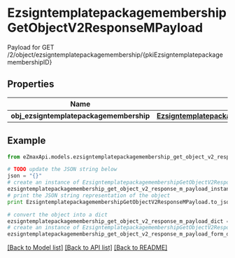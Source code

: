 # EzsigntemplatepackagemembershipGetObjectV2ResponseMPayload

Payload for GET /2/object/ezsigntemplatepackagemembership/{pkiEzsigntemplatepackagemembershipID}

## Properties
Name | Type | Description | Notes
------------ | ------------- | ------------- | -------------
**obj_ezsigntemplatepackagemembership** | [**EzsigntemplatepackagemembershipResponseCompound**](EzsigntemplatepackagemembershipResponseCompound.md) |  | 

## Example

```python
from eZmaxApi.models.ezsigntemplatepackagemembership_get_object_v2_response_m_payload import EzsigntemplatepackagemembershipGetObjectV2ResponseMPayload

# TODO update the JSON string below
json = "{}"
# create an instance of EzsigntemplatepackagemembershipGetObjectV2ResponseMPayload from a JSON string
ezsigntemplatepackagemembership_get_object_v2_response_m_payload_instance = EzsigntemplatepackagemembershipGetObjectV2ResponseMPayload.from_json(json)
# print the JSON string representation of the object
print EzsigntemplatepackagemembershipGetObjectV2ResponseMPayload.to_json()

# convert the object into a dict
ezsigntemplatepackagemembership_get_object_v2_response_m_payload_dict = ezsigntemplatepackagemembership_get_object_v2_response_m_payload_instance.to_dict()
# create an instance of EzsigntemplatepackagemembershipGetObjectV2ResponseMPayload from a dict
ezsigntemplatepackagemembership_get_object_v2_response_m_payload_form_dict = ezsigntemplatepackagemembership_get_object_v2_response_m_payload.from_dict(ezsigntemplatepackagemembership_get_object_v2_response_m_payload_dict)
```
[[Back to Model list]](../README.md#documentation-for-models) [[Back to API list]](../README.md#documentation-for-api-endpoints) [[Back to README]](../README.md)


